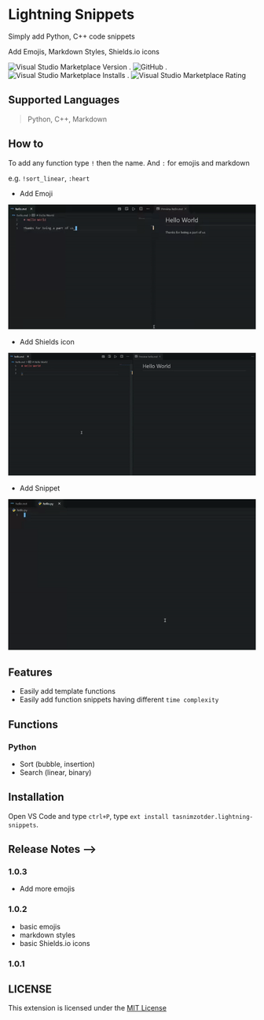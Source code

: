 # Lightning Snippets

Simply add Python, C++ code snippets

Add Emojis, Markdown Styles, Shields.io icons

![Visual Studio Marketplace Version](https://img.shields.io/visual-studio-marketplace/v/tasnimzotder.lightning-snippets?style=flat-square)
.
![GitHub](https://img.shields.io/github/license/tasnimzotder/lightning-snippets?style=flat-square)
.
![Visual Studio Marketplace Installs](https://img.shields.io/visual-studio-marketplace/i/tasnimzotder.lightning-snippets?style=flat-square)
.
![Visual Studio Marketplace Rating](https://img.shields.io/visual-studio-marketplace/r/tasnimzotder.lightning-snippets?style=flat-square)

## Supported Languages

> Python, C++, Markdown

## How to

To add any function type `!` then the name. And `:` for emojis and markdown

e.g. `!sort_linear`, `:heart`

- Add Emoji

![Add Emoji](images/add_emoji.gif)

- Add Shields icon

![Add Shields icon](images/add_shields_icon.gif)

- Add Snippet

![Add Snippet](images/add_snippet.gif)

## Features

- Easily add template functions
- Easily add function snippets having different `time complexity`

## Functions

### Python

- Sort (bubble, insertion)
- Search (linear, binary)

## Installation

Open VS Code and type `ctrl+P`, type `ext install tasnimzotder.lightning-snippets`.

## Release Notes -->

<!-- Users appreciate release notes as you update your extension. -->

### 1.0.3

- Add more emojis

### 1.0.2

- basic emojis
- markdown styles
- basic Shields.io icons

### 1.0.1

## LICENSE

This extension is licensed under the [MIT License](LICENSE)
